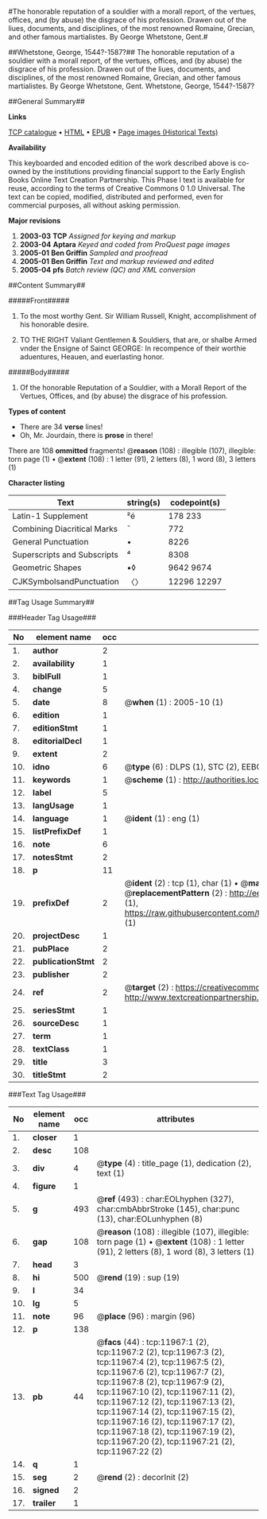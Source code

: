 #The honorable reputation of a souldier with a morall report, of the vertues, offices, and (by abuse) the disgrace of his profession. Drawen out of the liues, documents, and disciplines, of the most renowned Romaine, Grecian, and other famous martialistes. By George Whetstone, Gent.#

##Whetstone, George, 1544?-1587?##
The honorable reputation of a souldier with a morall report, of the vertues, offices, and (by abuse) the disgrace of his profession. Drawen out of the liues, documents, and disciplines, of the most renowned Romaine, Grecian, and other famous martialistes. By George Whetstone, Gent.
Whetstone, George, 1544?-1587?

##General Summary##

**Links**

[TCP catalogue](http://www.ota.ox.ac.uk/tcp/)  • 
[HTML](http://tei.it.ox.ac.uk/tcp/Texts-HTML/free/A15/A15036.html)  • 
[EPUB](http://tei.it.ox.ac.uk/tcp/Texts-EPUB/free/A15/A15036.epub) • 
[Page images (Historical Texts)](https://data.historicaltexts.jisc.ac.uk/view?pubId=eebo-99846965e&pageId=eebo-99846965e-11967-1)

**Availability**

This keyboarded and encoded edition of the
	       work described above is co-owned by the institutions
	       providing financial support to the Early English Books
	       Online Text Creation Partnership. This Phase I text is
	       available for reuse, according to the terms of Creative
	       Commons 0 1.0 Universal. The text can be copied,
	       modified, distributed and performed, even for
	       commercial purposes, all without asking permission.

**Major revisions**

1. __2003-03__ __TCP__ *Assigned for keying and markup*
1. __2003-04__ __Aptara__ *Keyed and coded from ProQuest page images*
1. __2005-01__ __Ben Griffin__ *Sampled and proofread*
1. __2005-01__ __Ben Griffin__ *Text and markup reviewed and edited*
1. __2005-04__ __pfs__ *Batch review (QC) and XML conversion*

##Content Summary##

#####Front#####

1. To the most worthy Gent.
Sir William Russell, Knight, accomplishment
of his honorable desire.

1. TO THE RIGHT
Valiant Gentlemen & Souldiers,
that are, or shalbe Armed vnder the Ensigne
of Sainct GEORGE: In recompence of their
worthie aduentures, Heauen, and
euerlasting honor.

#####Body#####

1. Of the honorable Reputation
of a Souldier, with a Morall Report of the
Vertues, Offices, and (by abuse) the disgrace
of his profession.

**Types of content**

  * There are 34 **verse** lines!
  * Oh, Mr. Jourdain, there is **prose** in there!

There are 108 **ommitted** fragments! 
 @__reason__ (108) : illegible (107), illegible: torn page (1)  •  @__extent__ (108) : 1 letter (91), 2 letters (8), 1 word (8), 3 letters (1)

**Character listing**


|Text|string(s)|codepoint(s)|
|---|---|---|
|Latin-1 Supplement|²é|178 233|
|Combining             Diacritical Marks|̄|772|
|General Punctuation|•|8226|
|Superscripts             and Subscripts|⁴|8308|
|Geometric Shapes|▪◊|9642 9674|
|CJKSymbolsandPunctuation|〈〉|12296 12297|

##Tag Usage Summary##

###Header Tag Usage###

|No|element name|occ|attributes|
|---|---|---|---|
|1.|__author__|2||
|2.|__availability__|1||
|3.|__biblFull__|1||
|4.|__change__|5||
|5.|__date__|8| @__when__ (1) : 2005-10 (1)|
|6.|__edition__|1||
|7.|__editionStmt__|1||
|8.|__editorialDecl__|1||
|9.|__extent__|2||
|10.|__idno__|6| @__type__ (6) : DLPS (1), STC (2), EEBO-CITATION (1), PROQUEST (1), VID (1)|
|11.|__keywords__|1| @__scheme__ (1) : http://authorities.loc.gov/ (1)|
|12.|__label__|5||
|13.|__langUsage__|1||
|14.|__language__|1| @__ident__ (1) : eng (1)|
|15.|__listPrefixDef__|1||
|16.|__note__|6||
|17.|__notesStmt__|2||
|18.|__p__|11||
|19.|__prefixDef__|2| @__ident__ (2) : tcp (1), char (1)  •  @__matchPattern__ (2) : ([0-9\-]+):([0-9IVX]+) (1), (.+) (1)  •  @__replacementPattern__ (2) : http://eebo.chadwyck.com/downloadtiff?vid=$1&page=$2 (1), https://raw.githubusercontent.com/textcreationpartnership/Texts/master/tcpchars.xml#$1 (1)|
|20.|__projectDesc__|1||
|21.|__pubPlace__|2||
|22.|__publicationStmt__|2||
|23.|__publisher__|2||
|24.|__ref__|2| @__target__ (2) : https://creativecommons.org/publicdomain/zero/1.0/ (1), http://www.textcreationpartnership.org/docs/. (1)|
|25.|__seriesStmt__|1||
|26.|__sourceDesc__|1||
|27.|__term__|1||
|28.|__textClass__|1||
|29.|__title__|3||
|30.|__titleStmt__|2||


###Text Tag Usage###

|No|element name|occ|attributes|
|---|---|---|---|
|1.|__closer__|1||
|2.|__desc__|108||
|3.|__div__|4| @__type__ (4) : title_page (1), dedication (2), text (1)|
|4.|__figure__|1||
|5.|__g__|493| @__ref__ (493) : char:EOLhyphen (327), char:cmbAbbrStroke (145), char:punc (13), char:EOLunhyphen (8)|
|6.|__gap__|108| @__reason__ (108) : illegible (107), illegible: torn page (1)  •  @__extent__ (108) : 1 letter (91), 2 letters (8), 1 word (8), 3 letters (1)|
|7.|__head__|3||
|8.|__hi__|500| @__rend__ (19) : sup (19)|
|9.|__l__|34||
|10.|__lg__|5||
|11.|__note__|96| @__place__ (96) : margin (96)|
|12.|__p__|138||
|13.|__pb__|44| @__facs__ (44) : tcp:11967:1 (2), tcp:11967:2 (2), tcp:11967:3 (2), tcp:11967:4 (2), tcp:11967:5 (2), tcp:11967:6 (2), tcp:11967:7 (2), tcp:11967:8 (2), tcp:11967:9 (2), tcp:11967:10 (2), tcp:11967:11 (2), tcp:11967:12 (2), tcp:11967:13 (2), tcp:11967:14 (2), tcp:11967:15 (2), tcp:11967:16 (2), tcp:11967:17 (2), tcp:11967:18 (2), tcp:11967:19 (2), tcp:11967:20 (2), tcp:11967:21 (2), tcp:11967:22 (2)|
|14.|__q__|1||
|15.|__seg__|2| @__rend__ (2) : decorInit (2)|
|16.|__signed__|2||
|17.|__trailer__|1||
